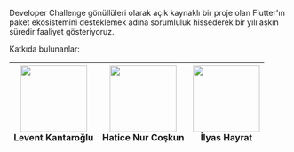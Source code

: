 Developer Challenge gönüllüleri olarak açık kaynaklı bir proje olan Flutter'ın paket ekosistemini desteklemek adına sorumluluk hissederek bir yılı aşkın süredir faaliyet gösteriyoruz.


Katkıda bulunanlar:

<img src="https://user-images.githubusercontent.com/63751824/164580696-b04a59be-51f3-43a3-a1b9-d880c8dc8749.png" width="120" height="120"><br>Levent Kantaroğlu  | <img src="https://user-images.githubusercontent.com/63751824/164969435-ffbb9753-ca9a-400c-9c6f-d71686f328ce.png" width="120" height="120"><br> Hatice Nur Coşkun| <img src="https://user-images.githubusercontent.com/63751824/164580141-29577ddc-9ac9-49be-b502-8cb85cbad4fa.png" width="120" height="120"><br>İlyas Hayrat 
:---:|:---:|:---:
